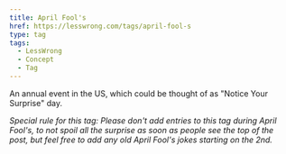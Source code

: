 ```yaml
---
title: April Fool's
href: https://lesswrong.com/tags/april-fool-s
type: tag
tags:
  - LessWrong
  - Concept
  - Tag
---
```


An annual event in the US, which could be thought of as "Notice Your Surprise" day. 

*Special rule for this tag: Please don't add entries to this tag during April Fool's, to not spoil all the surprise as soon as people see the top of the post, but feel free to add any old April Fool's jokes starting on the 2nd.*